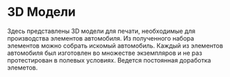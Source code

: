 3D Модели
====
Здесь представлены 3D модели для печати, необходимые для производства элементов автомобиля. Из полученного набора элементов можно собрать искомый автомобиль. Каждый из элементов автомобиля был изготовлен во множестве экземпляров и не раз протестирован в полевых условиях. Ведется постоянная доработка элеметов. 
